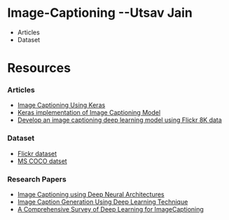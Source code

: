 # Image-Captioning --Utsav Jain
- Articles
- Dataset

# Resources
### Articles
- [Image Captioning Using Keras](https://towardsdatascience.com/image-captioning-with-keras-teaching-computers-to-describe-pictures-c88a46a311b8)
- [Keras implementation of Image Captioning Model](https://medium.com/@faizanmustafa75/keras-implementation-of-image-captioning-model-3a7ab68e67d4)
- [Develop an image captioning deep learning model using Flickr 8K data](https://fairyonice.github.io/Develop_an_image_captioning_deep_learning_model_using_Flickr_8K_data.html)

### Dataset
- [Flickr dataset](http://academictorrents.com/details/9dea07ba660a722ae1008c4c8afdd303b6f6e53b)
- [MS COCO datset](https://drive.google.com/open?id=1_vxDe9aERI9jQ1aS-sTo_RJLyv9rviuE)

### Research Papers
- [Image Captioning using Deep Neural Architectures](https://ieeexplore.ieee.org/stamp/stamp.jsp?arnumber=8276124)
- [Image Caption Generation Using Deep Learning Technique](https://ieeexplore.ieee.org/document/8697360)
- [A Comprehensive Survey of Deep Learning for ImageCaptioning](https://arxiv.org/pdf/1810.04020.pdf)

